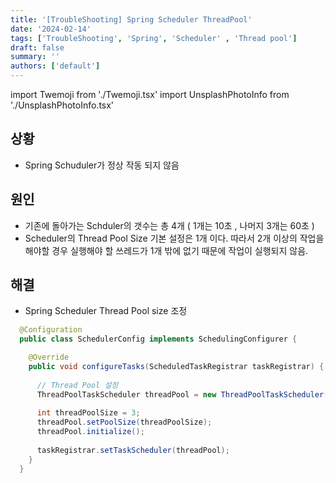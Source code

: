 ```yaml
---
title: '[TroubleShooting] Spring Scheduler ThreadPool'
date: '2024-02-14'
tags: ['TroubleShooting', 'Spring', 'Scheduler' , 'Thread pool']
draft: false
summary: ''
authors: ['default']
---
```


import Twemoji from './Twemoji.tsx'
import UnsplashPhotoInfo from './UnsplashPhotoInfo.tsx'

<UnsplashPhotoInfo photoURL="https://unsplash.com/photos/TMa0l7fdSW8" author="Dang Cong" />

## 상황 
  - Spring Schuduler가 정상 작동 되지 않음

## 원인 
  - 기존에 돌아가는 Schduler의 갯수는 총 4개 ( 1개는 10초 , 나머지 3개는 60초 )
  - Scheduler의 Thread Pool Size 기본 설정은 1개 이다. 따라서 2개 이상의 작업을 해야할 경우 실행해야 할 쓰레드가 1개 밖에 없기 때문에 작업이 실행되지 않음.
  

## 해결 

  - Spring Scheduler Thread Pool size 조정

``` java
  @Configuration
  public class SchedulerConfig implements SchedulingConfigurer {

    @Override
    public void configureTasks(ScheduledTaskRegistrar taskRegistrar) {
      
      // Thread Pool 설정
      ThreadPoolTaskScheduler threadPool = new ThreadPoolTaskScheduler();  
  
      int threadPoolSize = 3;
      threadPool.setPoolSize(threadPoolSize);
      threadPool.initialize();
          
      taskRegistrar.setTaskScheduler(threadPool);
    }
  }
```
